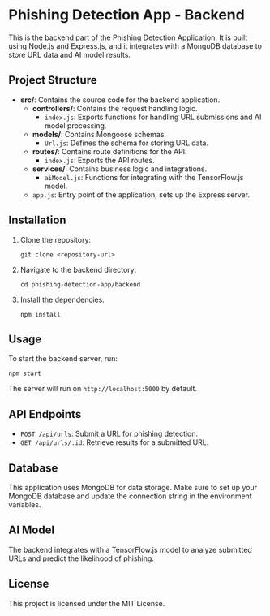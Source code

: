 # Phishing Detection App - Backend

This is the backend part of the Phishing Detection Application. It is built using Node.js and Express.js, and it integrates with a MongoDB database to store URL data and AI model results.

## Project Structure

- **src/**: Contains the source code for the backend application.
  - **controllers/**: Contains the request handling logic.
    - `index.js`: Exports functions for handling URL submissions and AI model processing.
  - **models/**: Contains Mongoose schemas.
    - `Url.js`: Defines the schema for storing URL data.
  - **routes/**: Contains route definitions for the API.
    - `index.js`: Exports the API routes.
  - **services/**: Contains business logic and integrations.
    - `aiModel.js`: Functions for integrating with the TensorFlow.js model.
  - `app.js`: Entry point of the application, sets up the Express server.

## Installation

1. Clone the repository:
   ```
   git clone <repository-url>
   ```

2. Navigate to the backend directory:
   ```
   cd phishing-detection-app/backend
   ```

3. Install the dependencies:
   ```
   npm install
   ```

## Usage

To start the backend server, run:
```
npm start
```

The server will run on `http://localhost:5000` by default.

## API Endpoints

- `POST /api/urls`: Submit a URL for phishing detection.
- `GET /api/urls/:id`: Retrieve results for a submitted URL.

## Database

This application uses MongoDB for data storage. Make sure to set up your MongoDB database and update the connection string in the environment variables.

## AI Model

The backend integrates with a TensorFlow.js model to analyze submitted URLs and predict the likelihood of phishing.

## License

This project is licensed under the MIT License.